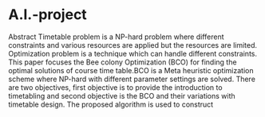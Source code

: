 # A.I.-project
Abstract
Timetable  problem  is  a  NP-hard  problem  where  different constraints and various resources are applied but the resources are  limited.  Optimization  problem  is  a  technique  which  can handle  different  constraints.  This  paper  focuses  the  Bee colony Optimization (BCO) for finding the optimal solutions of  course  time  table.BCO  is  a  Meta  heuristic  optimization scheme  where  NP-hard with  different parameter  settings  are solved. There are two objectives, first  objective  is  to  provide the  introduction  to  timetabling  and  second  objective  is  the BCO and their variations with timetable design. The proposed algorithm  is  used  to  construct 
